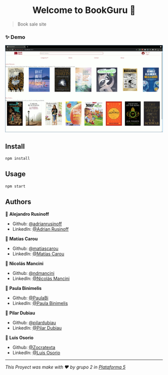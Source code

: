 <h1 align="center">Welcome to BookGuru 👋</h1>
<p>
</p>

> Book sale site

### ✨ Demo

<img alt="demo" src="https://raw.githubusercontent.com/Zocratexta/e-commerce/master/public/demo.gif" />

## Install

```sh
npm install
```

## Usage

```sh
npm start
```

## Authors

👤 **Alejandro Rusinoff**

* Github: [@adrianrusinoff](https://github.com/adrianrusinoff)
* LinkedIn: [@Adrian Rusinoff](https://linkedin.com/in/alejandro-rusinoff-64114032)

👤 **Matías Carou**

* Github: [@matiascarou](https://github.com/matiascarou)
* LinkedIn: [@Matías Carou](https://www.linkedin.com/in/matiascarou)

👤 **Nicolás Mancini**

* Github: [@ndmancini](https://github.com/ndmancini)
* LinkedIn: [@Nicolás Mancini](https://linkedin.com/in/nicolás-mancini-33271627)

👤 **Paula Binimelis**

* Github: [@PaulaBi](https://github.com/PaulaBi)
* LinkedIn: [@Paula Binimelis](https://linkedin.com/in/paula-binimelis)

👤 **Pilar Dubiau**

* Github: [@pilardubiau](https://github.com/pilardubiau)
* LinkedIn: [@Pilar Dubiau](https://linkedin.com/in/pilar-dubiau-618769102)

👤 **Luis Osorio**

* Github: [@Zocratexta](https://github.com/Zocratexta)
* LinkedIn: [@Luis Osorio](https://linkedin.com/in/luisosorio-dev)

***
_This Proyect was make with ❤️ by grupo 2 in [Plataforma 5](https://plataforma5.la/ar/online)_
